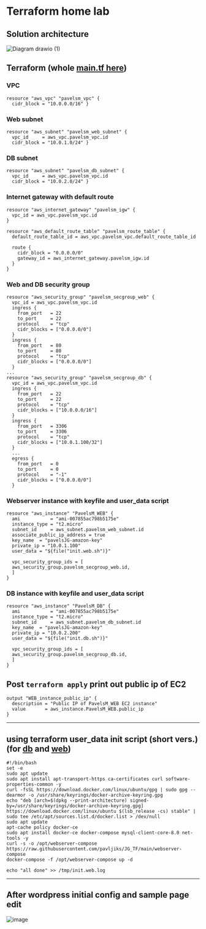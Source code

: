# Terraform home lab
## Solution architecture
![Diagram drawio (1)](https://user-images.githubusercontent.com/6784580/230848998-9eb50855-5d49-44f5-b82b-6d3123f2248c.png)

## Terraform (whole [main.tf here](https://raw.githubusercontent.com/pavljiks/JG_TF/main/main.tf))

### VPC 
```
resource "aws_vpc" "pavelsm_vpc" {
  cidr_block = "10.0.0.0/16" }
```

### Web subnet
```
resource "aws_subnet" "pavelsm_web_subnet" {
  vpc_id     = aws_vpc.pavelsm_vpc.id
  cidr_block = "10.0.1.0/24" }
```

### DB subnet
```
resource "aws_subnet" "pavelsm_db_subnet" {
  vpc_id     = aws_vpc.pavelsm_vpc.id
  cidr_block = "10.0.2.0/24" }
```

### Internet gateway with default route
```
resource "aws_internet_gateway" "pavelsm_igw" {
  vpc_id = aws_vpc.pavelsm_vpc.id
}

resource "aws_default_route_table" "pavelsm_route_table" {
  default_route_table_id = aws_vpc.pavelsm_vpc.default_route_table_id

  route {
    cidr_block = "0.0.0.0/0"
    gateway_id = aws_internet_gateway.pavelsm_igw.id
  }
}
```

### Web and DB security group
```
resource "aws_security_group" "pavelsm_secgroup_web" { 
  vpc_id = aws_vpc.pavelsm_vpc.id 
  ingress { 
    from_port   = 22 
    to_port     = 22 
    protocol    = "tcp" 
    cidr_blocks = ["0.0.0.0/0"]
  } 
  ingress { 
    from_port   = 80 
    to_port     = 80 
    protocol    = "tcp" 
    cidr_blocks = ["0.0.0.0/0"]
  }
...
resource "aws_security_group" "pavelsm_secgroup_db" { 
  vpc_id = aws_vpc.pavelsm_vpc.id 
  ingress { 
    from_port   = 22 
    to_port     = 22 
    protocol    = "tcp" 
    cidr_blocks = ["10.0.0.0/16"]
  }
  ingress { 
    from_port   = 3306 
    to_port     = 3306 
    protocol    = "tcp" 
    cidr_blocks = ["10.0.1.100/32"] 
  }
  ...
  egress {
    from_port   = 0
    to_port     = 0
    protocol    = "-1"
    cidr_blocks = ["0.0.0.0/0"]
  } 
```
### Webserver instance with keyfile and user_data script
```
resource "aws_instance" "PavelsM_WEB" {
  ami           = "ami-007855ac798b5175e"
  instance_type = "t2.micro"
  subnet_id     = aws_subnet.pavelsm_web_subnet.id
  associate_public_ip_address = true
  key_name  = "pavelsJG-amazon-key"
  private_ip = "10.0.1.100"
  user_data = "${file("init.web.sh")}"

  vpc_security_group_ids = [ 
  aws_security_group.pavelsm_secgroup_web.id, 
  ] 
}
```
### DB instance with keyfile and user_data script
```
resource "aws_instance" "PavelsM_DB" {
  ami           = "ami-007855ac798b5175e"
  instance_type = "t2.micro"
  subnet_id     = aws_subnet.pavelsm_db_subnet.id
  key_name  = "pavelsJG-amazon-key"
  private_ip = "10.0.2.200"
  user_data = "${file("init.db.sh")}"

  vpc_security_group_ids = [ 
  aws_security_group.pavelsm_secgroup_db.id, 
  ] 
}
```
## Post `terraform apply` print out public ip of EC2
```
output "WEB_instance_public_ip" {
  description = "Public IP of PavelsM_WEB EC2 instance"
  value       = aws_instance.PavelsM_WEB.public_ip
}
```
---

## using terraform user_data init script (short vers.) (for [db](https://raw.githubusercontent.com/pavljiks/JG_TF/main/init.db.sh) and [web](https://raw.githubusercontent.com/pavljiks/JG_TF/main/init.web.sh))
```
#!/bin/bash
set -e 
sudo apt update
sudo apt install apt-transport-https ca-certificates curl software-properties-common -y
curl -fsSL https://download.docker.com/linux/ubuntu/gpg | sudo gpg --dearmor -o /usr/share/keyrings/docker-archive-keyring.gpg
echo "deb [arch=$(dpkg --print-architecture) signed-by=/usr/share/keyrings/docker-archive-keyring.gpg] https://download.docker.com/linux/ubuntu $(lsb_release -cs) stable" | sudo tee /etc/apt/sources.list.d/docker.list > /dev/null
sudo apt update
apt-cache policy docker-ce
sudo apt install docker-ce docker-compose mysql-client-core-8.0 net-tools -y
curl -s -o /opt/webserver-compose https://raw.githubusercontent.com/pavljiks/JG_TF/main/webserver-compose
docker-compose -f /opt/webserver-compose up -d

echo "all done" >> /tmp/init.web.log 
```
---

## After wordpress initial config and sample page edit
![image](https://user-images.githubusercontent.com/6784580/230853946-8914d4a4-7d89-470d-9bbf-03b2efb4065a.png)


